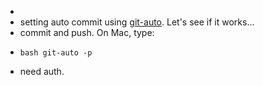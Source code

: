 -
- setting auto commit using [git-auto](https://github.com/logseq/git-auto). Let's see if it works...
- commit and push. On Mac, type:
- ``` git
  bash git-auto -p
  ```
- need auth.